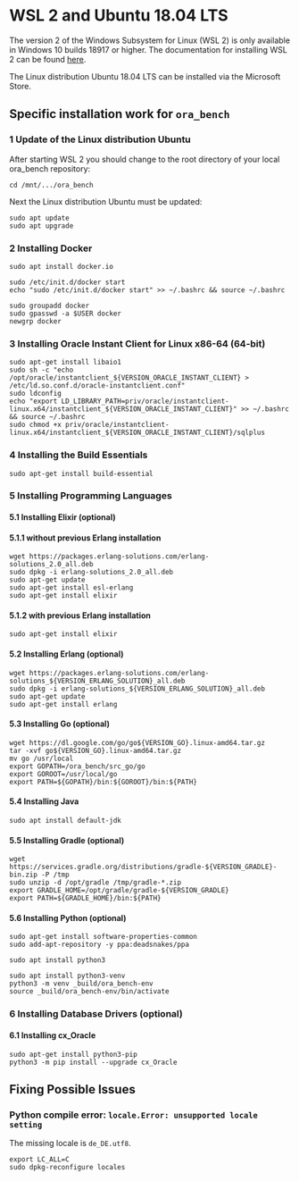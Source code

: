 # WSL 2 and Ubuntu 18.04 LTS

The version 2 of the Windows Subsystem for Linux (WSL 2) is only available in Windows 10 builds 18917 or higher.
The documentation for installing WSL 2 can be found [here](https://docs.microsoft.com/en-us/windows/wsl/wsl2-install).

The Linux distribution Ubuntu 18.04 LTS can be installed via the Microsoft Store.

## Specific installation work for `ora_bench` 

### 1 Update of the Linux distribution Ubuntu

After starting WSL 2 you should change to the root directory of your local ora_bench repository:

    cd /mnt/.../ora_bench
    
Next the Linux distribution Ubuntu must be updated:

    sudo apt update
    sudo apt upgrade

### 2 Installing Docker

    sudo apt install docker.io
    
    sudo /etc/init.d/docker start
    echo "sudo /etc/init.d/docker start" >> ~/.bashrc && source ~/.bashrc
    
    sudo groupadd docker
    sudo gpasswd -a $USER docker
    newgrp docker 

### 3 Installing Oracle Instant Client for Linux x86-64 (64-bit)

    sudo apt-get install libaio1
    sudo sh -c "echo /opt/oracle/instantclient_${VERSION_ORACLE_INSTANT_CLIENT} > /etc/ld.so.conf.d/oracle-instantclient.conf"
    sudo ldconfig
    echo "export LD_LIBRARY_PATH=priv/oracle/instantclient-linux.x64/instantclient_${VERSION_ORACLE_INSTANT_CLIENT}" >> ~/.bashrc && source ~/.bashrc
    sudo chmod +x priv/oracle/instantclient-linux.x64/instantclient_${VERSION_ORACLE_INSTANT_CLIENT}/sqlplus

### 4 Installing the Build Essentials

    sudo apt-get install build-essential

### 5 Installing Programming Languages

#### 5.1 Installing Elixir (optional)

#### 5.1.1 without previous Erlang installation

    wget https://packages.erlang-solutions.com/erlang-solutions_2.0_all.deb
	sudo dpkg -i erlang-solutions_2.0_all.deb
	sudo apt-get update
	sudo apt-get install esl-erlang
	sudo apt-get install elixir

#### 5.1.2 with previous Erlang installation

    sudo apt-get install elixir

#### 5.2 Installing Erlang (optional)

    wget https://packages.erlang-solutions.com/erlang-solutions_${VERSION_ERLANG_SOLUTION}_all.deb
	sudo dpkg -i erlang-solutions_${VERSION_ERLANG_SOLUTION}_all.deb
	sudo apt-get update
	sudo apt-get install erlang

#### 5.3 Installing Go (optional)

    wget https://dl.google.com/go/go${VERSION_GO}.linux-amd64.tar.gz
    tar -xvf go${VERSION_GO}.linux-amd64.tar.gz
    mv go /usr/local
    export GOPATH=/ora_bench/src_go/go
    export GOROOT=/usr/local/go
    export PATH=${GOPATH}/bin:${GOROOT}/bin:${PATH}

#### 5.4 Installing Java

    sudo apt install default-jdk

#### 5.5 Installing Gradle (optional)

    wget https://services.gradle.org/distributions/gradle-${VERSION_GRADLE}-bin.zip -P /tmp  
    sudo unzip -d /opt/gradle /tmp/gradle-*.zip
    export GRADLE_HOME=/opt/gradle/gradle-${VERSION_GRADLE}
    export PATH=${GRADLE_HOME}/bin:${PATH}

#### 5.6 Installing Python (optional)

    sudo apt-get install software-properties-common
    sudo add-apt-repository -y ppa:deadsnakes/ppa
    
    sudo apt install python3
    
    sudo apt install python3-venv
    python3 -m venv _build/ora_bench-env
    source _build/ora_bench-env/bin/activate

### 6 Installing Database Drivers (optional)

#### 6.1 Installing cx_Oracle

    sudo apt-get install python3-pip
    python3 -m pip install --upgrade cx_Oracle

## Fixing Possible Issues

### Python compile error: `locale.Error: unsupported locale setting`

The missing locale is `de_DE.utf8`.

    export LC_ALL=C
    sudo dpkg-reconfigure locales
